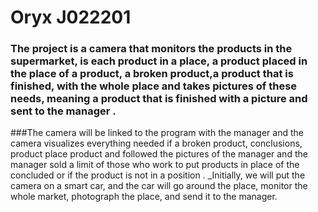 # Oryx J022201
### The project is a camera that monitors the products in the supermarket, is each product in a place, a product placed in the place of a product, a broken product,a product that is finished, with the whole place and takes pictures of these needs, meaning a product that is finished with a picture and sent to the manager . 

###The camera will be linked to the program with the manager and the camera visualizes everything needed if a broken product, conclusions, product place product and followed the pictures of the manager and the manager sold a limit of those who work to put products in place of the concluded or if the product is not in a position  .
_Initially, we will put the camera on a smart car, and the car will go around the place, monitor the whole market, photograph the place, and send it to the manager.
